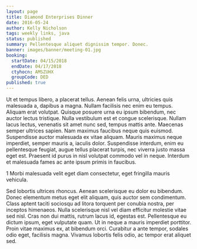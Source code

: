 ```yaml
---
layout: page
title: Diamond Enterprises Dinner
date: 2016-05-24
author: Kelly Nicholson
tags: weekly links, java
status: published
summary: Pellentesque aliquet dignissim tempor. Donec.
banner: images/banner/meeting-01.jpg
booking:
  startDate: 04/15/2018
  endDate: 04/17/2018
  ctyhocn: AMSZUHX
  groupCode: DED
published: true
---
```

Ut et tempus libero, a placerat tellus. Aenean felis urna, ultricies quis malesuada a, dapibus a magna. Nullam facilisis nec enim eu tempus. Aliquam erat volutpat. Quisque posuere urna eu ipsum bibendum, nec auctor lectus tristique. Nulla vestibulum est et congue scelerisque. Nullam lacus lectus, venenatis sit amet nunc sed, tempus mattis ante. Maecenas semper ultrices sapien. Nam maximus faucibus neque quis euismod. Suspendisse auctor malesuada ex vitae aliquam. Mauris maximus neque imperdiet, semper mauris a, iaculis dolor. Suspendisse interdum, enim eu pellentesque feugiat, augue tellus placerat turpis, nec viverra justo massa eget est. Praesent id purus in nisl volutpat commodo vel in neque. Interdum et malesuada fames ac ante ipsum primis in faucibus.

1 Morbi malesuada velit eget diam consectetur, eget fringilla mauris vehicula.

Sed lobortis ultrices rhoncus. Aenean scelerisque eu dolor eu bibendum. Donec elementum metus eget elit aliquam, quis auctor sem condimentum. Class aptent taciti sociosqu ad litora torquent per conubia nostra, per inceptos himenaeos. Nulla scelerisque nisl vel diam efficitur molestie vitae sed nisl. Cras non dui mattis, rutrum lacus id, egestas est. Pellentesque eu dictum ipsum, eget vulputate quam. Ut in neque a mauris imperdiet porttitor. Proin vitae maximus ex, at bibendum orci. Curabitur a ante tempor, sodales odio eget, facilisis magna. Vivamus lobortis felis odio, ac tempor erat aliquet sed.
